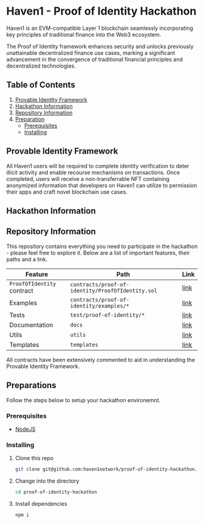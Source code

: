 # Haven1 - Proof of Identity Hackathon

Haven1 is an EVM-compatible Layer 1 blockchain seamlessly incorporating key
principles of traditional finance into the Web3 ecosystem.

The Proof of Identity framework enhances security and unlocks previously
unattainable decentralized finance use cases, marking a significant advancement
in the convergence of traditional financial principles and decentralized technologies.


## Table of Contents
1. [Provable Identity Framework](#provable-identity-framework)
2. [Hackathon Information](#hackathon-information)
3. [Repository Information](#repository-information)
4. [Preparation](#preparations)
    -    [Prerequisites](#prerequisites)
    -    [Installing](#installing)

<a id="provable-identity-framework"></a>
## Provable Identity Framework

All Haven1 users will be required to complete identity verification to deter
illicit  activity and enable recourse mechanisms on transactions. Once completed,
users will receive a non-transferrable NFT containing anonymized information
that developers on Haven1 can utilize to permission their apps and craft novel
blockchain use cases.


<a id="hackathon-information"></a>
## Hackathon Information

<a id="repository-information"></a>
## Repository Information
This repository contains everything you need to participate in the hackathon -
please feel free to explore it. Below are a list of important features, their
paths and a link.

| Feature                    | Path                                              | Link                                                                                                                           |
|----------------------------|---------------------------------------------------|--------------------------------------------------------------------------------------------------------------------------------|
| `ProofOfIdentity` contract | `contracts/proof-of-identity/ProofOfIdentity.sol` | [link](https://github.com/haven1network/proof-of-identity-hackathon/blob/main/contracts/proof-of-identity/ProofOfIdentity.sol) |
| Examples                   | `contracts/proof-of-identity/examples/*`          | [link](https://github.com/haven1network/proof-of-identity-hackathon/tree/main/contracts/proof-of-identity/examples)            |
| Tests                      | `test/proof-of-identity/*`                        | [link](https://github.com/haven1network/proof-of-identity-hackathon/tree/main/test/proof-of-identity)                          |
| Documentation              | `docs`                                            | [link](https://github.com/haven1network/proof-of-identity-hackathon/tree/main/docs/proof-of-identity)                          |
| Utils                      | `utils`                                           | [link](https://github.com/haven1network/proof-of-identity-hackathon/tree/main/utils)                                           |
| Templates                  | `templates`                                       | [link](https://github.com/haven1network/proof-of-identity-hackathon/tree/main/templates)                                       |

All contracts have been extensively commented to aid in understanding the Provable Identity Framework.

<a id="preparations"></a>
## Preparations

Follow the steps below to setup your hackathon environemnt.

<a id="prerequisites"></a>
### Prerequisites
- [NodeJS](https://nodejs.org/en)

<a id="installing"></a>
### Installing
1. Clone this repo
    ```bash
    git clone git@github.com:haven1network/proof-of-identity-hackathon.git
    ```

2. Change into the directory
    ```bash
    cd proof-of-identity-hackathon
    ```
3. Install dependencies
    ```bash
    npm i
    ```
